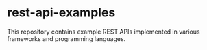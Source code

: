 # rest-api-examples

This repository contains example REST APIs implemented in various frameworks and programming languages.
